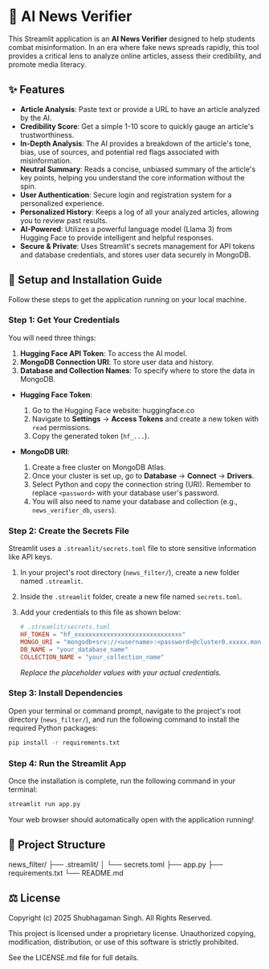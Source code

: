 # 📰 AI News Verifier

This Streamlit application is an **AI News Verifier** designed to help students combat misinformation. In an era where fake news spreads rapidly, this tool provides a critical lens to analyze online articles, assess their credibility, and promote media literacy.

## ✨ Features

- **Article Analysis**: Paste text or provide a URL to have an article analyzed by the AI.
- **Credibility Score**: Get a simple 1-10 score to quickly gauge an article's trustworthiness.
- **In-Depth Analysis**: The AI provides a breakdown of the article's tone, bias, use of sources, and potential red flags associated with misinformation.
- **Neutral Summary**: Reads a concise, unbiased summary of the article's key points, helping you understand the core information without the spin.
- **User Authentication**: Secure login and registration system for a personalized experience.
- **Personalized History**: Keeps a log of all your analyzed articles, allowing you to review past results.
- **AI-Powered**: Utilizes a powerful language model (Llama 3) from Hugging Face to provide intelligent and helpful responses.
- **Secure & Private**: Uses Streamlit's secrets management for API tokens and database credentials, and stores user data securely in MongoDB.

## 🚀 Setup and Installation Guide

Follow these steps to get the application running on your local machine.

### Step 1: Get Your Credentials

You will need three things:
1.  **Hugging Face API Token**: To access the AI model.
2.  **MongoDB Connection URI**: To store user data and history.
3.  **Database and Collection Names**: To specify where to store the data in MongoDB.

*   **Hugging Face Token**:
    1.  Go to the Hugging Face website: huggingface.co
    2.  Navigate to **Settings** -> **Access Tokens** and create a new token with `read` permissions.
    3.  Copy the generated token (`hf_...`).

*   **MongoDB URI**:
    1.  Create a free cluster on MongoDB Atlas.
    2.  Once your cluster is set up, go to **Database** -> **Connect** -> **Drivers**.
    3.  Select Python and copy the connection string (URI). Remember to replace `<password>` with your database user's password.
    4.  You will also need to name your database and collection (e.g., `news_verifier_db`, `users`).

### Step 2: Create the Secrets File

Streamlit uses a `.streamlit/secrets.toml` file to store sensitive information like API keys.

1.  In your project's root directory (`news_filter/`), create a new folder named `.streamlit`.
2.  Inside the `.streamlit` folder, create a new file named `secrets.toml`.
3.  Add your credentials to this file as shown below:

    ```toml
    # .streamlit/secrets.toml
    HF_TOKEN = "hf_xxxxxxxxxxxxxxxxxxxxxxxxxxxxxx"
    MONGO_URI = "mongodb+srv://<username>:<password>@cluster0.xxxxx.mongodb.net/?retryWrites=true&w=majority"
    DB_NAME = "your_database_name"
    COLLECTION_NAME = "your_collection_name"
    ```
    *Replace the placeholder values with your actual credentials.*

### Step 3: Install Dependencies

Open your terminal or command prompt, navigate to the project's root directory (`news_filter/`), and run the following command to install the required Python packages:

```bash
pip install -r requirements.txt
```

### Step 4: Run the Streamlit App

Once the installation is complete, run the following command in your terminal:

```bash
streamlit run app.py
```

Your web browser should automatically open with the application running!

## 📁 Project Structure
news_filter/
├── .streamlit/
│   └── secrets.toml
├── app.py
├── requirements.txt
└── README.md

## ⚖️ License

Copyright (c) 2025 Shubhagaman Singh. All Rights Reserved.

This project is licensed under a proprietary license. Unauthorized copying, modification, distribution, or use of this software is strictly prohibited.

See the LICENSE.md file for full details.
